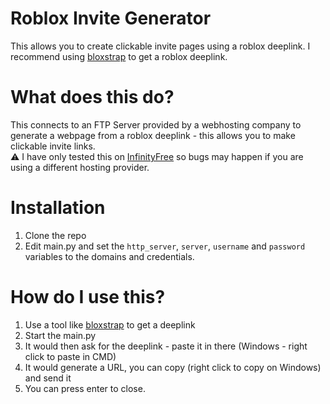 # Roblox Invite Generator
This allows you to create clickable invite pages using a roblox deeplink.
I recommend using [bloxstrap](https://github.com/pizzaboxer/bloxstrap) to get a roblox deeplink.

# What does this do?
This connects to an FTP Server provided by a webhosting company to generate a webpage from a roblox deeplink - this allows you to make clickable invite links. <br>
⚠ I have only tested this on [InfinityFree](https://www.infinityfree.com/) so bugs may happen if you are using a different hosting provider.

# Installation
1. Clone the repo
2. Edit main.py and set the `http_server`, `server`, `username` and `password` variables to the domains and credentials.

# How do I use this?
1. Use a tool like [bloxstrap](https://github.com/pizzaboxer/bloxstrap) to get a deeplink
2. Start the main.py
3. It would then ask for the deeplink - paste it in there (Windows - right click to paste in CMD)
4. It would generate a URL, you can copy (right click to copy on Windows) and send it
5. You can press enter to close.